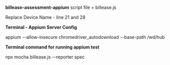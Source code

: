 **billease-assessment-appium**
script file = billease.js

Replace Device Name - line 21 and 28

**Terminal - Appium Server Config**

appium --allow-insecure chromedriver_autodownload --base-path /wd/hub

**Terminal command for running appium test**

npx mocha billease.js --reporter spec

